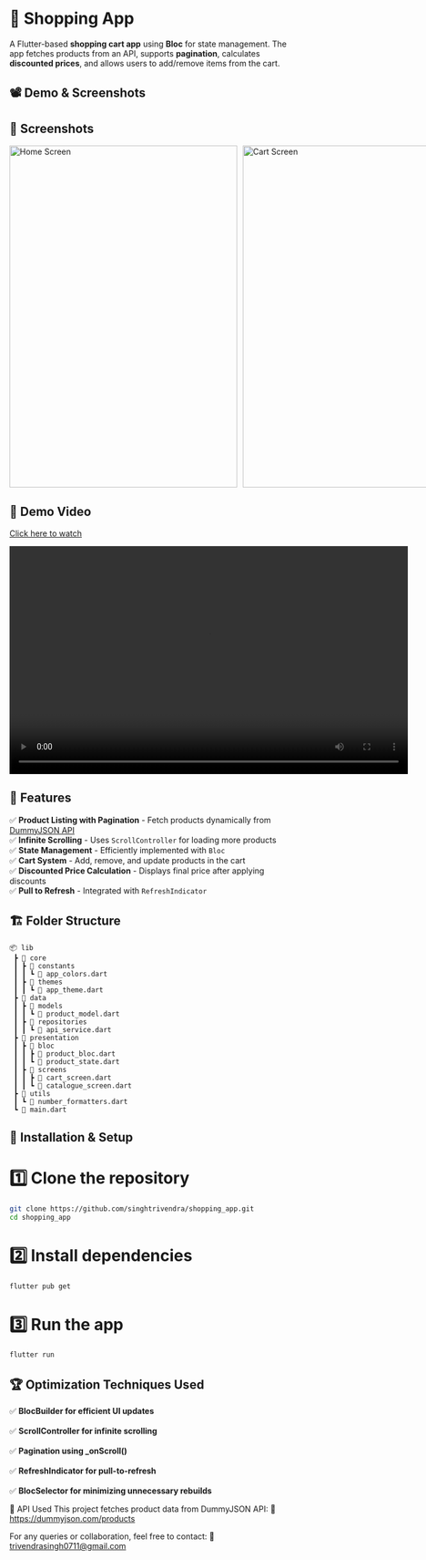 # 🛒 Shopping App  

A Flutter-based **shopping cart app** using **Bloc** for state management. The app fetches products from an API, supports **pagination**, calculates **discounted prices**, and allows users to add/remove items from the cart.  

## 📽️ Demo & Screenshots  

## 🔹 Screenshots  

<div style="display: flex; gap: 10px;">
  <img src="https://github.com/user-attachments/assets/24564e98-2bd6-4557-9b58-df132a90c6d4" alt="Home Screen" width="400" height="600">
  <img src="https://github.com/user-attachments/assets/7732c248-5d98-41fc-aeec-7e0c7be161db" alt="Cart Screen" width="400" height="600">
</div>  

## 🔹 Demo Video  

[Click here to watch](https://github.com/user-attachments/assets/7391e97a-2fbf-4e3e-b4bf-fc7234d1f846)  

<video width="700" height="400" controls>
  <source src="https://github.com/user-attachments/assets/7391e97a-2fbf-4e3e-b4bf-fc7234d1f846" type="video/mp4">
  Your browser does not support the video tag.
</video>


 

## 🚀 Features  

✅ **Product Listing with Pagination** - Fetch products dynamically from [DummyJSON API](https://dummyjson.com/products)  
✅ **Infinite Scrolling** - Uses `ScrollController` for loading more products  
✅ **State Management** - Efficiently implemented with `Bloc`  
✅ **Cart System** - Add, remove, and update products in the cart  
✅ **Discounted Price Calculation** - Displays final price after applying discounts  
✅ **Pull to Refresh** - Integrated with `RefreshIndicator`  

## 🏗️ Folder Structure  

```plaintext
📦 lib
 ┣ 📂 core
 ┃ ┣ 📂 constants
 ┃ ┃ ┗ 📜 app_colors.dart
 ┃ ┣ 📂 themes
 ┃ ┃ ┗ 📜 app_theme.dart
 ┣ 📂 data
 ┃ ┣ 📂 models
 ┃ ┃ ┗ 📜 product_model.dart
 ┃ ┣ 📂 repositories
 ┃ ┃ ┗ 📜 api_service.dart
 ┣ 📂 presentation
 ┃ ┣ 📂 bloc
 ┃ ┃ ┣ 📜 product_bloc.dart
 ┃ ┃ ┗ 📜 product_state.dart
 ┃ ┣ 📂 screens
 ┃ ┃ ┣ 📜 cart_screen.dart
 ┃ ┃ ┗ 📜 catalogue_screen.dart
 ┣ 📂 utils
 ┃ ┗ 📜 number_formatters.dart
 ┗ 📜 main.dart
```
## 🔧 Installation & Setup
# 1️⃣ Clone the repository

```sh
git clone https://github.com/singhtrivendra/shopping_app.git
cd shopping_app
```
# 2️⃣ Install dependencies

```sh
flutter pub get
```
# 3️⃣ Run the app

```sh
flutter run
```
## 🏆 Optimization Techniques Used  
✅ **BlocBuilder for efficient UI updates** <br>  
✅ **ScrollController for infinite scrolling** <br>  
✅ **Pagination using _onScroll()** <br>  
✅ **RefreshIndicator for pull-to-refresh** <br>  
✅ **BlocSelector for minimizing unnecessary rebuilds**  


📜 API Used
This project fetches product data from DummyJSON API:
🔗 https://dummyjson.com/products

For any queries or collaboration, feel free to contact:
📧 trivendrasingh0711@gmail.com

